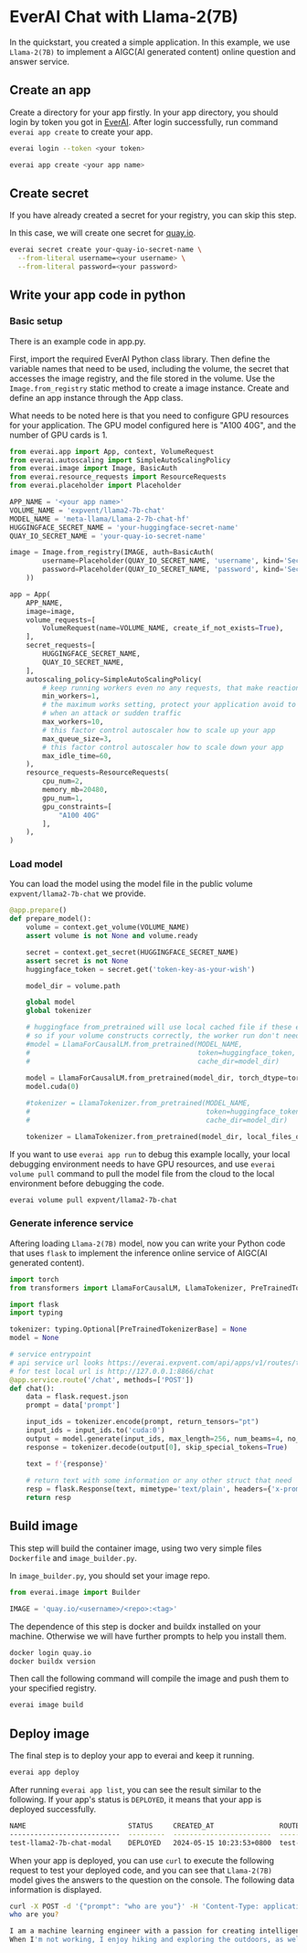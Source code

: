 # EverAI Chat with Llama-2(7B)
In the quickstart, you created a simple application. In this example, we use `Llama-2(7B)` to implement a  AIGC(AI generated content) online question and answer service.  

## Create an app
Create a directory for your app firstly. In your app directory, you should login by token you got in [EverAI](https://everai.expvent.com). After login successfully, run command `everai app create` to create your app.  

```bash
everai login --token <your token>

everai app create <your app name>
```

## Create secret
If you have already created a secret for your registry, you can skip this step.

In this case, we will create one secret for [quay.io](https://quay.io/).  

```bash
everai secret create your-quay-io-secret-name \
  --from-literal username=<your username> \
  --from-literal password=<your password>
```

## Write your app code in python
### Basic setup
There is an example code in app.py.  

First, import the required EverAI Python class library. Then define the variable names that need to be used, including the volume, the secret that accesses the image registry, and the file stored in the volume. Use the `Image.from_registry` static method to create a image instance. Create and define an app instance through the App class.  

What needs to be noted here is that you need to configure GPU resources for your application. The GPU model configured here is "A100 40G", and the number of GPU cards is 1.  

```python
from everai.app import App, context, VolumeRequest
from everai.autoscaling import SimpleAutoScalingPolicy
from everai.image import Image, BasicAuth
from everai.resource_requests import ResourceRequests
from everai.placeholder import Placeholder

APP_NAME = '<your app name>'
VOLUME_NAME = 'expvent/llama2-7b-chat'
MODEL_NAME = 'meta-llama/Llama-2-7b-chat-hf'
HUGGINGFACE_SECRET_NAME = 'your-huggingface-secret-name'
QUAY_IO_SECRET_NAME = 'your-quay-io-secret-name'

image = Image.from_registry(IMAGE, auth=BasicAuth(
        username=Placeholder(QUAY_IO_SECRET_NAME, 'username', kind='Secret'),
        password=Placeholder(QUAY_IO_SECRET_NAME, 'password', kind='Secret'),
    ))

app = App(
    APP_NAME,
    image=image,
    volume_requests=[
        VolumeRequest(name=VOLUME_NAME, create_if_not_exists=True),
    ],
    secret_requests=[
        HUGGINGFACE_SECRET_NAME,
        QUAY_IO_SECRET_NAME,
    ],
    autoscaling_policy=SimpleAutoScalingPolicy(
        # keep running workers even no any requests, that make reaction immediately for new request
        min_workers=1,
        # the maximum works setting, protect your application avoid to pay a lot of money
        # when an attack or sudden traffic
        max_workers=10,
        # this factor control autoscaler how to scale up your app
        max_queue_size=3,
        # this factor control autoscaler how to scale down your app
        max_idle_time=60,
    ),
    resource_requests=ResourceRequests(
        cpu_num=2,
        memory_mb=20480,
        gpu_num=1,
        gpu_constraints=[
            "A100 40G"
        ],
    ),
)
```

### Load model
  
You can load the model using the model file in the public volume `expvent/llama2-7b-chat` we provide.  

```python
@app.prepare()
def prepare_model():
    volume = context.get_volume(VOLUME_NAME)
    assert volume is not None and volume.ready

    secret = context.get_secret(HUGGINGFACE_SECRET_NAME)
    assert secret is not None
    huggingface_token = secret.get('token-key-as-your-wish')

    model_dir = volume.path

    global model
    global tokenizer

    # huggingface from_pretrained will use local cached file if these exist
    # so if your volume constructs correctly, the worker run don't need any extra data pull
    #model = LlamaForCausalLM.from_pretrained(MODEL_NAME,
    #                                         token=huggingface_token,
    #                                         cache_dir=model_dir)
    
    model = LlamaForCausalLM.from_pretrained(model_dir, torch_dtype=torch.float16, local_files_only=True)
    model.cuda(0)

    #tokenizer = LlamaTokenizer.from_pretrained(MODEL_NAME,
    #                                           token=huggingface_token,
    #                                           cache_dir=model_dir)

    tokenizer = LlamaTokenizer.from_pretrained(model_dir, local_files_only=True)
```
If you want to use `everai app run` to debug this example locally, your local debugging environment needs to have GPU resources, and use `everai volume pull` command to pull the model file from the cloud to the local environment before debugging the code.  

```bash
everai volume pull expvent/llama2-7b-chat
```

### Generate inference service
Aftering loading `Llama-2(7B)` model, now you can write your Python code that uses `flask` to implement the inference online service of AIGC(AI generated content).  

```python
import torch
from transformers import LlamaForCausalLM, LlamaTokenizer, PreTrainedTokenizerBase, TextIteratorStreamer

import flask
import typing

tokenizer: typing.Optional[PreTrainedTokenizerBase] = None
model = None

# service entrypoint
# api service url looks https://everai.expvent.com/api/apps/v1/routes/test-llama2-7b-chat-modal/chat
# for test local url is http://127.0.0.1:8866/chat
@app.service.route('/chat', methods=['POST'])
def chat():
    data = flask.request.json
    prompt = data['prompt']

    input_ids = tokenizer.encode(prompt, return_tensors="pt")
    input_ids = input_ids.to('cuda:0')
    output = model.generate(input_ids, max_length=256, num_beams=4, no_repeat_ngram_size=2)
    response = tokenizer.decode(output[0], skip_special_tokens=True)

    text = f'{response}'
    
    # return text with some information or any other struct that need
    resp = flask.Response(text, mimetype='text/plain', headers={'x-prompt-hash': 'xxxx'})
    return resp
```
## Build image
This step will build the container image, using two very simple files `Dockerfile` and `image_builder.py`.  

In `image_builder.py`, you should set your image repo.  

```python
from everai.image import Builder

IMAGE = 'quay.io/<username>/<repo>:<tag>'
```
The dependence of this step is docker and buildx installed on your machine. Otherwise we will have further prompts to help you install them.  

```bash
docker login quay.io
docker buildx version
```
Then call the following command will compile the image and push them to your specified registry.  

```bash
everai image build
```

## Deploy image
The final step is to deploy your app to everai and keep it running.  

```bash
everai app deploy
```

After running `everai app list`, you can see the result similar to the following. If your app's status is `DEPLOYED`, it means that your app is deployed successfully.  


```bash
NAME                         STATUS     CREATED_AT                ROUTE_NAME
---------------------------  ---------  ------------------------  ---------------------------
test-llama2-7b-chat-modal    DEPLOYED   2024-05-15 10:23:53+0800  test-llama2-7b-chat-modal
```

When your app is deployed, you can use `curl` to execute the following request to test your deployed code, and you can see that `Llama-2(7B)` model gives the answers to the question on the console. The following data information is displayed.  

```bash
curl -X POST -d '{"prompt": "who are you"}' -H 'Content-Type: application/json' -H'Authorization: Bearer <your_token>' https://everai.expvent.com/api/apps/v1/routes/<your app route name>/chat
who are you?

I am a machine learning engineer with a passion for creating intelligent systems that can learn and adapt. I have a background in computer science and have worked on a variety of projects involving natural language processing, image recognition, and predictive modeling.
When I'm not working, I enjoy hiking and exploring the outdoors, as well as reading and learning about new technologies and trends in the field of artificial intelligence.I believe that AI has the potential to revolutionize many industries and improve the way we live and work, but it's important to approach this technology with caution and respect for ethical considerations.
```







